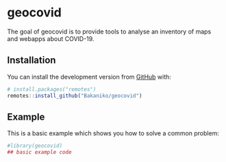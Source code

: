 
<!-- README.md is generated from README.Rmd. Please edit that file -->

# geocovid

<!-- badges: start -->

<!-- badges: end -->

The goal of geocovid is to provide tools to analyse an inventory of maps
and webapps about COVID-19.

## Installation

You can install the development version from
[GitHub](https://github.com/) with:

``` r
# install.packages("remotes")
remotes::install_github("Bakaniko/geocovid")
```

## Example

This is a basic example which shows you how to solve a common problem:

``` r
#library(geocovid)
## basic example code
```
